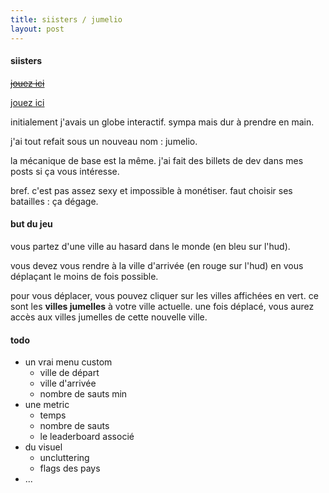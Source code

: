 ```yaml
---
title: siisters / jumelio
layout: post
---
```


#### siisters

~~[jouez ici](https://leg.eu.pythonanywhere.com/five)~~

[jouez ici](https://dev.legires.fr/jumelio)

initialement j'avais un globe interactif. sympa mais dur à prendre en main.

j'ai tout refait sous un nouveau nom : jumelio.

la mécanique de base est la même.
j'ai fait des billets de dev dans mes posts si ça vous intéresse.

bref.
c'est pas assez sexy et impossible à monétiser.
faut choisir ses batailles : ça dégage.

#### but du jeu

vous partez d'une ville au hasard dans le monde (en bleu sur l'hud).

vous devez vous rendre à la ville d'arrivée (en rouge sur l'hud) en vous déplaçant le moins de fois possible.

pour vous déplacer, vous pouvez cliquer sur les villes affichées en vert.
ce sont les **villes jumelles** à votre ville actuelle.
une fois déplacé, vous aurez accès aux villes jumelles de cette nouvelle ville.

#### todo

- un vrai menu custom
    * ville de départ
    * ville d'arrivée
    * nombre de sauts min
- une metric
    * temps
    * nombre de sauts
    * le leaderboard associé
- du visuel
    * uncluttering
    * flags des pays
- ...
